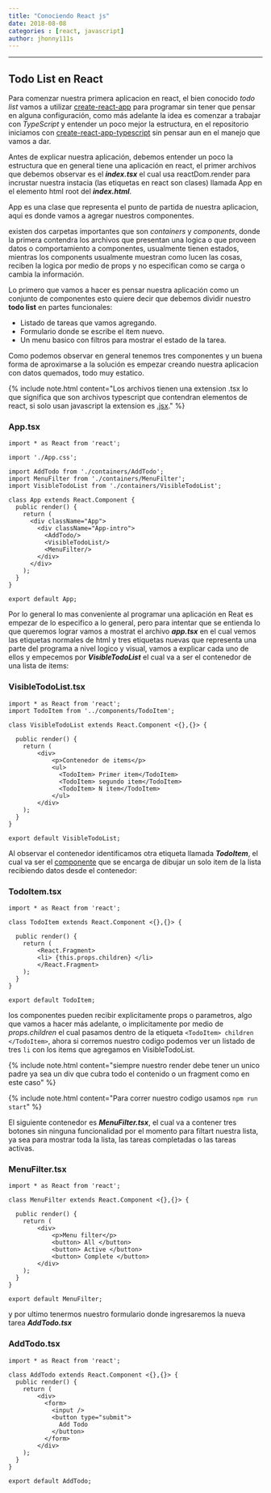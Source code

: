 ```yaml
---
title: "Conociendo React js"
date: 2018-08-08
categories : [react, javascript]
author: jhonny111s
---
```

--------------------
## Todo List en React 

Para comenzar nuestra primera aplicacion en react, el bien conocido *todo list*  vamos a utilizar [create-react-app](https://github.com/facebook/create-react-app "proyecto basico preconfigurado en react") para programar sin tener que pensar en alguna configuración, como más adelante la idea es comenzar a trabajar con *TypeScript* y entender un poco mejor la estructura, en el repositorio iniciamos con [create-react-app-typescript](https://github.com/wmonk/create-react-app-typescript) sin pensar aun en el manejo que vamos a dar.

Antes de explicar nuestra aplicación, debemos entender un poco la estructura que en general tiene una aplicación en react, el primer archivos que debemos observar es el ***index.tsx*** el cual usa reactDom.render para incrustar nuestra instacia (las etiquetas en react son clases) llamada App en el elemento html root del ***index.html***.

App es una clase que representa el punto de partida de nuestra aplicacion, aqui es donde vamos a agregar nuestros componentes.

existen dos carpetas importantes que son *containers* y *components*, donde la primera contendra los archivos que presentan una logica o que proveen datos o comportamiento a componentes, usualmente tienen estados, mientras los components usualmente muestran como lucen las cosas, reciben la logica por medio de props y no especifican como se carga o cambia la información.

Lo primero que vamos a hacer es pensar nuestra aplicación como un conjunto de componentes esto quiere decir que debemos dividir nuestro **todo list** en partes funcionales: 

- Listado de tareas que vamos agregando.
- Formulario donde se escribe el item nuevo.
- Un menu basico con filtros para mostrar el estado de la tarea.

Como podemos observar en general tenemos tres componentes y un buena forma de aproximarse a la solución es empezar creando nuestra aplicacion con datos quemados, todo muy estatico.

{% include note.html content="Los archivos tienen una extension .tsx lo que significa que son archivos typescript que contendran elementos de react, si solo usan javascript la extension es [.jsx](https://reactjs.org/docs/introducing-jsx.html#why-jsx)." %}


### App.tsx
~~~react
import * as React from 'react';

import './App.css';

import AddTodo from './containers/AddTodo';
import MenuFilter from './containers/MenuFilter';
import VisibleTodoList from './containers/VisibleTodoList';

class App extends React.Component {
  public render() {
    return (
      <div className="App">
        <div className="App-intro">
          <AddTodo/>
          <VisibleTodoList/>
          <MenuFilter/>
        </div>   
      </div>
    );
  }
}

export default App;

~~~

Por lo general lo mas conveniente al programar una aplicación en Reat es empezar de lo especifico a lo general, pero para intentar que se entienda lo que queremos lograr vamos a mostrat  el archivo ***app.tsx*** en el cual vemos las etiquetas normales de html y tres etiquetas nuevas que representa una parte del programa a nivel logico y visual, vamos a explicar cada uno de ellos y empecemos por ***VisibleTodoList*** el cual va a ser el contenedor de una lista de items:

### VisibleTodoList.tsx
~~~react
import * as React from 'react';
import TodoItem from '../components/TodoItem';

class VisibleTodoList extends React.Component <{},{}> {

  public render() {
    return (
        <div>
            <p>Contenedor de items</p>
            <ul>
              <TodoItem> Primer item</TodoItem> 
              <TodoItem> segundo item</TodoItem> 
              <TodoItem> N item</TodoItem> 
            </ul>
        </div>
    );
  }
}

export default VisibleTodoList;

~~~

Al observar el contenedor identificamos otra etiqueta llamada ***TodoItem***, el cual va  ser el [componente](https://reactjs.org/docs/components-and-props.html#composing-components) que se encarga de dibujar un solo item de la lista recibiendo datos desde el contenedor:

### TodoItem.tsx
~~~react
import * as React from 'react';

class TodoItem extends React.Component <{},{}> {

  public render() {
    return (
        <React.Fragment>
        <li> {this.props.children} </li>
        </React.Fragment>
    );
  }
}

export default TodoItem;
~~~

los componentes pueden recibir explicitamente props o parametros, algo que vamos a hacer más adelante, o implicitamente por medio de *props.children* el cual pasamos dentro de la etiqueta `<TodoItem> children </TodoItem>`, ahora si corremos nuestro codigo podemos ver un listado de tres `li` con los items que agregamos en VisibleTodoList.

{% include note.html content="siempre nuestro render debe tener un unico padre ya sea un div que cubra todo el contenido o un fragment como en este caso" %}

{% include note.html content="Para correr nuestro codigo usamos `npm run start`" %}

El siguiente contenedor es ***MenuFilter.tsx***, el cual va a contener tres botones sin ninguna funcionalidad por el momento para filtart nuestra lista, ya sea para mostrar toda la lista, las tareas completadas o las tareas activas.

### MenuFilter.tsx
~~~react
import * as React from 'react';

class MenuFilter extends React.Component <{},{}> {

  public render() {
    return (
        <div>
            <p>Menu filter</p>
            <button> All </button>
            <button> Active </button>
            <button> Complete </button>
        </div>
    );
  }
}

export default MenuFilter;
~~~

y por ultimo tenermos nuestro formulario donde ingresaremos la nueva tarea ***AddTodo.tsx***

### AddTodo.tsx
~~~react
import * as React from 'react';

class AddTodo extends React.Component <{},{}> {
  public render() {
    return (
        <div>
          <form>
            <input />
            <button type="submit">
              Add Todo
            </button>
          </form>
        </div>
    );
  }
}

export default AddTodo;
~~~
